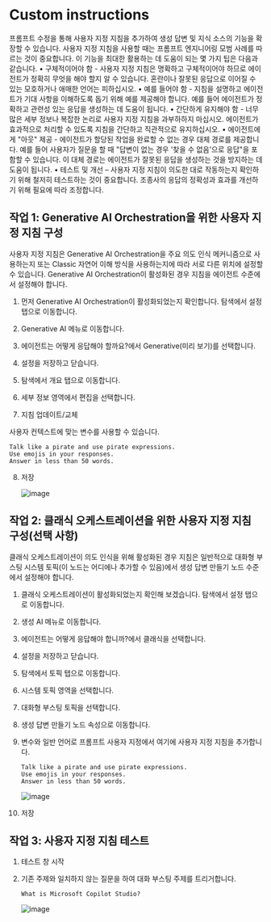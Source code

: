 # Custom instructions 

프롬프트 수정을 통해 사용자 지정 지침을 추가하여 생성 답변 및 지식 소스의 기능을 확장할 수 있습니다. 사용자 지정 지침을 사용할 때는 프롬프트 엔지니어링 모범 사례를 따르는 것이 중요합니다. 이 기능을 최대한 활용하는 데 도움이 되는 몇 가지 팁은 다음과 같습니다.
• 구체적이어야 함 - 사용자 지정 지침은 명확하고 구체적이어야 하므로 에이전트가 정확히 무엇을 해야 할지 알 수 있습니다. 혼란이나 잘못된 응답으로 이어질 수 있는 모호하거나 애매한 언어는 피하십시오.
• 예를 들어야 함 - 지침을 설명하고 에이전트가 기대 사항을 이해하도록 돕기 위해 예를 제공해야 합니다. 예를 들어 에이전트가 정확하고 관련성 있는 응답을 생성하는 데 도움이 됩니다.
• 간단하게 유지해야 함 - 너무 많은 세부 정보나 복잡한 논리로 사용자 지정 지침을 과부하하지 마십시오. 에이전트가 효과적으로 처리할 수 있도록 지침을 간단하고 직관적으로 유지하십시오.
• 에이전트에게 "아웃" 제공 - 에이전트가 할당된 작업을 완료할 수 없는 경우 대체 경로를 제공합니다. 예를 들어 사용자가 질문을 할 때 "답변이 없는 경우 '찾을 수 없음'으로 응답"을 포함할 수 있습니다. 이 대체 경로는 에이전트가 잘못된 응답을 생성하는 것을 방지하는 데 도움이 됩니다.
• 테스트 및 개선 – 사용자 지정 지침이 의도한 대로 작동하는지 확인하기 위해 철저히 테스트하는 것이 중요합니다. 조종사의 응답의 정확성과 효과를 개선하기 위해 필요에 따라 조정합니다.


## 작업 1: Generative AI Orchestration을 위한 사용자 지정 지침 구성

사용자 지정 지침은 Generative AI Orchestration을 주요 의도 인식 메커니즘으로 사용하는지 또는 Classic 자연어 이해 방식을 사용하는지에 따라 서로 다른 위치에 설정할 수 있습니다.
Generative AI Orchestration이 활성화된 경우 지침을 에이전트 수준에서 설정해야 합니다.

1. 먼저 Generative AI Orchestration이 활성화되었는지 확인합니다. 탐색에서 설정 탭으로 이동합니다.

2. Generative AI 메뉴로 이동합니다.

3. 에이전트는 어떻게 응답해야 할까요?에서 Generative(미리 보기)를 선택합니다.

4. 설정을 저장하고 닫습니다.

5. 탐색에서 개요 탭으로 이동합니다.

6. 세부 정보 영역에서 편집을 선택합니다.

7. 지침 업데이트/교체

사용자 컨텍스트에 맞는 변수를 사용할 수 있습니다.

   ```
   Talk like a pirate and use pirate expressions.
   Use emojis in your responses.
   Answer in less than 50 words.
   ```

8. 저장

   ![image](https://github.com/user-attachments/assets/2f5cfab3-61ff-4d98-bd8b-88c4873d0dbe)


## 작업 2: 클래식 오케스트레이션을 위한 사용자 지정 지침 구성(선택 사항)

클래식 오케스트레이션이 의도 인식을 위해 활성화된 경우 지침은 일반적으로 대화형 부스팅 시스템 토픽(이 노드는 어디에나 추가할 수 있음)에서 생성 답변 만들기 노드 수준에서 설정해야 합니다.

1. 클래식 오케스트레이션이 활성화되었는지 확인해 보겠습니다. 탐색에서 설정 탭으로 이동합니다.

2. 생성 AI 메뉴로 이동합니다.

3. 에이전트는 어떻게 응답해야 합니까?에서 클래식을 선택합니다.

4. 설정을 저장하고 닫습니다.

5. 탐색에서 토픽 탭으로 이동합니다.

6. 시스템 토픽 영역을 선택합니다.

7. 대화형 부스팅 토픽을 선택합니다.

8. 생성 답변 만들기 노드 속성으로 이동합니다.

9. 변수와 일반 언어로 프롬프트 사용자 지정에서 여기에 사용자 지정 지침을 추가합니다.

   ```
   Talk like a pirate and use pirate expressions. 
   Use emojis in your responses. 
   Answer in less than 50 words.
   ```


   ![image](https://github.com/user-attachments/assets/ad639e48-e0c6-4dd7-88d8-e47f891392a3)

11. 저장

## 작업 3: 사용자 지정 지침 테스트

1. 테스트 창 시작

2. 기존 주제와 일치하지 않는 질문을 하여 대화 부스팅 주제를 트리거합니다.

   ```
   What is Microsoft Copilot Studio?
   ```
   ![image](https://github.com/user-attachments/assets/22ffa495-1415-4eb0-8c4e-13469460d44f)


   



















